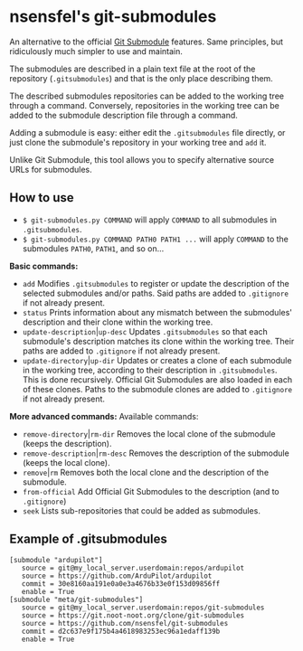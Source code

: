 # nsensfel's git-submodules
An alternative to the official
[Git Submodule](https://git-scm.com/docs/git-submodule) features. Same
principles, but ridiculously much simpler to use and maintain.

The submodules are described in a plain text file at the root of the repository
(`.gitsubmodules`) and that is the only place describing them.

The described submodules repositories can be added to the working tree through
a command. Conversely, repositories in the working tree can be added to the
submodule description file through a command.

Adding a submodule is easy: either edit the `.gitsubmodules` file directly, or
just clone the submodule's repository in your working tree and `add` it.

Unlike Git Submodule, this tool allows you to specify alternative source URLs
for submodules.

## How to use
* `$ git-submodules.py COMMAND` will apply `COMMAND` to all submodules in
`.gitsubmodules`.
* `$ git-submodules.py COMMAND PATH0 PATH1 ...` will apply `COMMAND` to the
submodules `PATH0`, `PATH1`, and so on...

**Basic commands:**
* `add` Modifies `.gitsubmodules` to register or update the description of the
   selected submodules and/or paths. Said paths are added to `.gitignore` if not
   already present.
* `status` Prints information about any mismatch between the submodules'
   description and their clone within the working tree.
* `update-description`|`up-desc` Updates `.gitsubmodules` so that each submodule's description
   matches its clone within the working tree. Their paths are added to
   `.gitignore` if not already present.
* `update-directory`|`up-dir` Updates or creates a clone of each submodule in the working tree,
   according to their description in `.gitsubmodules`. This is done recursively.
   Official Git Submodules are also loaded in each of these clones. Paths to
   the submodule clones are added to `.gitignore` if not already present.

**More advanced commands:**
Available commands:
* `remove-directory`|`rm-dir` Removes the local clone of the submodule (keeps
  the description).
* `remove-description`|`rm-desc` Removes the description of the submodule
  (keeps the local clone).
* `remove`|`rm` Removes both the local clone and the description of the
  submodule.
* `from-official` Add Official Git Submodules to the description (and to
  `.gitignore`)
* `seek` Lists sub-repositories that could be added as submodules.

## Example of .gitsubmodules
```
[submodule "ardupilot"]
   source = git@my_local_server.userdomain:repos/ardupilot
   source = https://github.com/ArduPilot/ardupilot
   commit = 30e8160aa191e0a0e3a4676b33e0f153d09856ff
   enable = True
[submodule "meta/git-submodules"]
   source = git@my_local_server.userdomain:repos/git-submodules
   source = https://git.noot-noot.org/clone/git-submodules
   source = https://github.com/nsensfel/git-submodules
   commit = d2c637e9f175b4a4618983253ec96a1edaff139b
   enable = True
```
